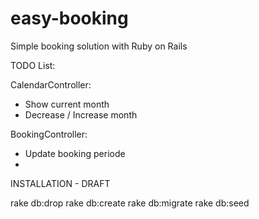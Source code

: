 # easy-booking
Simple booking solution with Ruby on Rails

TODO List:

CalendarController:
- Show current month
- Decrease / Increase month

BookingController:
- Update booking periode
-

INSTALLATION - DRAFT

rake db:drop
rake db:create
rake db:migrate
rake db:seed
